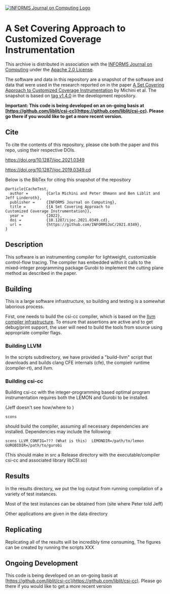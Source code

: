 [![INFORMS Journal on Computing Logo](https://INFORMSJoC.github.io/logos/INFORMS_Journal_on_Computing_Header.jpg)](https://pubsonline.informs.org/journal/ijoc)

# A Set Covering Approach to Customized Coverage Instrumentation

This archive is distributed in association with the [INFORMS Journal on
Computing](https://pubsonline.informs.org/journal/ijoc) under the [Apache 2.0 License](LICENSE).

The software and data in this repository are a snapshot of the software and data
that were used in the research reported on in the paper 
[A Set Covering Approach to Customized Coverage Instrumentation](https://doi.org/10.1287/ijoc.2019.0000) by Michini et al. 
The snapshot is based on 
[tag v1.4.0](https://github.com/liblit/csi-cc/releases/tag/v1.4.0) 
in the development repository. 

**Important: This code is being developed on an on-going basis at 
[https://github.com/liblit/csi-cc](https://github.com/liblit/csi-cc). Please go there if you would like to
get a more recent version.**

## Cite

To cite the contents of this repository, please cite both the paper and this repo, using their respective DOIs.

https://doi.org/10.1287/ijoc.2021.0349

https://doi.org/10.1287/ijoc.2019.0349.cd

Below is the BibTex for citing this snapshot of the repository

```
@article{CacheTest,
  author =        {Carla Michini and Peter Ohmann and Ben Liblit and Jeff Linderoth},
  publisher =     {INFORMS Journal on Computing},
  title =         {{A Set Covering Approach to
Customized Coverage Instrumentation}},
  year =          {2022},
  doi =           {10.1287/ijoc.2021.0349.cd},
  url =           {https://github.com/INFORMSJoC/2021.0349},
}  
```

## Description

This software is an instrumenting compiler for lightweight, customizable control-flow tracing.  The compiler has embedded within it calls to the mixed-integer programming package Gurobi to implement the cutting plane method as described in the paper.

## Building

This is a large software infrastructure, so building and testing is a somewhat laborious process.


First, one needs to build the csi-cc compiler, which is based on the [llvm compiler infrastructure](https://llvm.org/).  To ensure that assertions are active and to get debug/print support, the user will need to build the tools from source using appropriate compiler flags. 

### Building LLVM 

In the scripts subdirectory, we have provided a "build-llvm" script that downloads and builds clang CFE internals (cfe), the compielr runtime (compiler-rt), and llvm.


### Building csi-cc

Building csi-cc with the integer-programming based optimal program instrumentation requires both the LEMON and Gurobi to be installed. 

(Jeff doesn't see how/where to )

```
scons
```
should build the compiler, assuming all necessary dependencies are installed.   Dependencies may include the following:

```
scons LLVM_CONFIG=??? (What is this)  LEMONDIR=/path/to/lemon GUROBIDIR=/path/to/gurobi
```


(This should make in src a Release directory with the executable/compiler csi-cc and associated library libCSI.so)



## Results

In the results directory, we put the log output from running compilation of a variety of test instances. 

Most of the test instances can be obtained from (site where Peter told Jeff)

Other applications are given in the data directory 


## Replicating

Replicating all of the results will be incredibly time consuming, 
The figures can be created by running the scripts XXX


## Ongoing Development

This code is being developed on an on-going basis at 
[https://github.com/liblit/csi-cc](https://github.com/liblit/csi-cc). Please go there if you would like to
get a more recent version
